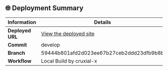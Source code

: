 ## 🌐 Deployment Summary

| Information       | Details                                                                 |
|-------------------|-------------------------------------------------------------------------|
| **Deployed URL**  | [View the deployed site](https://first-matter.github.io/zeno-jam-1-public)                                    |
| **Commit**        | develop                                                                 |
| **Branch**        | 59444b801afd2d023ee67b27ceb2ddd23dfb9b8b                                                                 |
| **Workflow**      | Local Build by cruxial-x                   |
